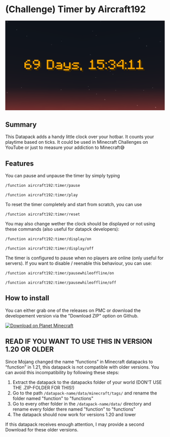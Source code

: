 # (Challenge) Timer by Aircraft192
![Banner](screenshots/banner.png)
## Summary
This Datapack adds a handy little clock over your hotbar. It counts your playtime based on ticks. It could be used in Minecraft Challenges on YouTube or just to measure your addiction to Minecraft😅
## Features
You can pause and unpause the timer by simply typing
```mcfunction
/function aircraft192:timer/pause
```
```mcfunction
/function aircraft192:timer/play
```
To reset the timer completely and start from scratch, you can use
```mcfunction
/function aircraft192:timer/reset
```
You may also change wether the clock should be displayed or not using these commands (also useful for datapck developers):
```mcfunction
/function aircraft192:timer/display/on
```
```mcfunction
/function aircraft192:timer/display/off
```
The timer is configured to pause when no players are online (only useful for servers). If you want to disable / reenable this behaviour, you can use:
```mcfunction
/function aircraft192:timer/pausewhileoffline/on
```
```mcfunction
/function aircraft192:timer/pausewhileoffline/off
```
## How to install
You can either grab one of the releases on PMC or download the developement version via the "Download ZIP" option on Github.

[![Download on Planet Minecraft](https://www.planetminecraft.com/images/layout/themes/modern/planetminecraft_logo.png)](https://www.planetminecraft.com/data-pack/timer-by-aircraft192/)
## READ IF YOU WANT TO USE THIS IN VERSION 1.20 OR OLDER
Since Mojang changed the name “functions” in Minecraft datapacks to “function” in 1.21, this datapack is not compatible with older versions.
You can avoid this incompatibility by following these steps:
1. Extract the datapack to the datapacks folder of your world (DON'T USE THE .ZIP-FOLDER FOR THIS!)
2. Go to the path `/datapack-name/data/minecraft/tags/` and rename the folder named "function" to "functions"
3. Go to every other folder in the `/datapack-name/data/` directory and rename every folder there named "function" to "functions"
4. The datapack should now work for versions 1.20 and lower

If this datapack receives enough attention, I may provide a second Download for these older versions.